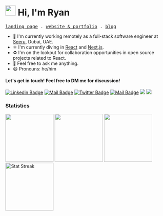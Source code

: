 <h1 class="flex"><img src="https://tva1.sinaimg.cn/large/e6c9d24egy1h1571l0uucg205k05egri.gif" width="32" />&nbsp;Hi, I'm Ryan</h1>

<p align="left">
  <samp>
    <a href="https://aulianza.com" target='_blank'>landing page</a> .
        <a href="https://aulianza.id" target='_blank'>website & portfolio</a> .
    <a href="https://aulianza.id/blog" target='_blank'>blog</a> 
  </samp>
</p>

- 🏢 I'm currently working remotely as a full-stack software engineer at [Seeru](https://seeru.ae), Dubai, UAE.
- ⚛️ I'm currently diving in [React](https://reactjs.org) and [Next.js](https://nextjs.org).
- ♻️ I'm on the lookout for collaboration opportunities in open source projects related to React.
- 💬 Feel free to ask me anything.
- 😄 Pronouns: he/him


####  Let's get in touch! Feel free to DM me for discussion!

[![Linkedin Badge](https://img.shields.io/badge/-Ryan%20Aulia-0e76a8?style=flat&labelColor=0e76a8&logo=linkedin&logoColor=white)](https://www.linkedin.com/in/aulianza/) 
[![Mail Badge](https://img.shields.io/badge/-@aulianza-e84393?style=flat&labelColor=e84393&logo=instagram&logoColor=white)](https://instagram.com/aulianza) 
[![Twitter Badge](https://img.shields.io/badge/-@aulianzaa-1ca0f1?style=flat&labelColor=1ca0f1&logo=twitter&logoColor=white&link=https://twitter.com/aulianzaa)](https://twitter.com/aulianzaa) 
[![Mail Badge](https://img.shields.io/badge/-aulianza.dev@gmail.com-c0392b?style=flat&labelColor=c0392b&logo=gmail&logoColor=white)](mailto:aulianza.dev@gmail.com)
[![](https://komarev.com/ghpvc/?username=aulianza&color=blue&label=Profile%20Views)](https://github.com/aulianza/aulianza)
[![](https://img.shields.io/github/followers/aulianza?label=GitHub%20Followers)](https://github.com/aulianza)
<br />

### Statistics

<span><img height="150"  src="https://github-readme-stats.vercel.app/api/top-langs/?username=aulianza&layout=compact&hide=php&langs_count=6" /></span>
<span><a href="https://wakatime.com/@aulianza"><img height="150" src="https://github-readme-stats.vercel.app/api/wakatime?username=aulianza&layout=compact&langs_count=6" /></a></span>
<span><a href="https://github.com/aulianza?tab=repositories&q=&type=&language=&sort=stargazers"><img height="150" src="https://github-readme-stats.vercel.app/api?username=aulianza&show_icons=true&count_private=true&hide=contribs" /></a></span>
<span><img src="https://github-readme-streak-stats.herokuapp.com/?user=aulianza" height="150" alt="Stat Streak" /></span>
